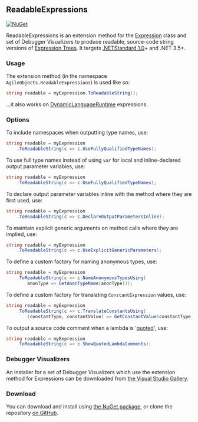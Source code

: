 ## ReadableExpressions

[![NuGet](http://img.shields.io/nuget/v/AgileObjects.ReadableExpressions.svg)](https://www.nuget.org/packages/AgileObjects.ReadableExpressions)

ReadableExpressions is an extension method for the [Expression](https://msdn.microsoft.com/en-us/library/system.linq.expressions.expression.aspx) class and set of Debugger Visualizers to produce readable, source-code string versions of [Expression Trees](https://msdn.microsoft.com/en-us/library/bb397951.aspx). It targets [.NETStandard 1.0](https://blogs.msdn.microsoft.com/dotnet/2016/09/26/introducing-net-standard)+ and .NET 3.5+.

### Usage
The extension method (in the namespace `AgileObjects.ReadableExpressions`) is used like so:

```csharp
string readable = myExpression.ToReadableString();
```

...it also works on [DynamicLanguageRuntime](https://www.nuget.org/packages/DynamicLanguageRuntime) expressions.

### Options

To include namespaces when outputting type names, use:

```csharp
string readable = myExpression
    .ToReadableString(c => c.UseFullyQualifiedTypeNames);
```

To use full type names instead of using `var` for local and inline-declared output parameter variables, use:

```csharp
string readable = myExpression
    .ToReadableString(c => c.UseFullyQualifiedTypeNames);
```

To declare output parameter variables inline with the method where they are first used, use:

```csharp
string readable = myExpression
    .ToReadableString(c => c.DeclareOutputParametersInline);
```

To maintain explicit generic arguments on method calls where they are implied, use:

```csharp
string readable = myExpression
    .ToReadableString(c => c.UseExplicitGenericParameters);
```

To define a custom factory for naming anonymous types, use:

```csharp
string readable = myExpression
    .ToReadableString(c => c.NameAnonymousTypesUsing(
        anonType => GetAnonTypeName(anonType)));
```

To define a custom factory for translating `ConstantExpression` values, use:

```csharp
string readable = myExpression
    .ToReadableString(c => c.TranslateConstantsUsing(
        (constantType, constantValue) => GetConstantValue(constantType, constantValue)));
```

To output a source code comment when a lambda is '[quoted](https://stackoverflow.com/questions/3716492/what-does-expression-quote-do-that-expression-constant-can-t-already-do)', use:

```csharp
string readable = myExpression
    .ToReadableString(c => c.ShowQuotedLambdaComments);
```

### Debugger Visualizers
An installer for a set of Debugger Visualizers which use the extension method for Expressions can be downloaded from 
[the Visual Studio Gallery](https://marketplace.visualstudio.com/items?itemName=vs-publisher-1232914.ReadableExpressionsVisualizers).

### Download
You can download and install using [the NuGet package](https://www.nuget.org/packages/AgileObjects.ReadableExpressions), or 
clone the repository [on GitHub](https://github.com/AgileObjects/ReadableExpressions).
